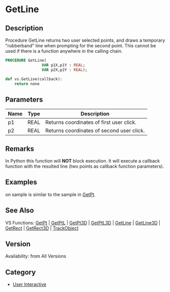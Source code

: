 # GetLine

## Description
Procedure GetLine returns two user selected points, and draws a temporary &quot;rubberband&quot; line when prompting for the second point. This cannot be used if there is a function anywhere in the calling chain.

```pascal
PROCEDURE GetLine(
				VAR p1X,p1Y : REAL;
				VAR p2X,p2Y : REAL);
```

```python
def vs.GetLine(callback):
    return none
```

## Parameters
|Name|Type|Description|
|---|---|---|
|p1|REAL|Returns coordinates of first user click.|
|p2|REAL|Returns coordinates of second user click.|

## Remarks
In Python this function will <b>NOT</b> block execution. It will execute a callback function with the resulted line (two points as callback function parameters).

## Examples
on sample is similar to the sample in [GetPt](GetPt.md).

## See Also
VS Functions:
[GetPt](GetPt.md) |
[GetPtL](GetPtL.md) |
[GetPt3D](GetPt3D.md) |
[GetPtL3D](GetPtL3D.md) |
[GetLine](GetLine.md) |
[GetLine3D](GetLine3D.md) |
[GetRect](GetRect.md) |
[GetRect3D](GetRect3D.md) |
[TrackObject](TrackObject.md)

## Version
Availability: from All Versions

## Category
* [User Interactive](../Categories/User%20Interactive.md)
